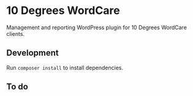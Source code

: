 # 10 Degrees WordCare

Management and reporting WordPress plugin for 10 Degrees WordCare clients.

## Development

Run `composer install` to install dependencies.

## To do


